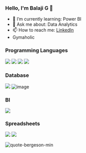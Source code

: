 ### Hello, I'm Balaji G 👋

- 🌱 I’m currently learning: Power BI
- 💬 Ask me about: Data Analytics
- 📫 How to reach me: [LinkedIn](www.linkedin.com/in/balajig03)
-  Gymaholic

### Programming Languages 
<img src="https://img.icons8.com/external-becris-flat-becris/64/000000/external-r-data-science-becris-flat-becris.png"/> <img src="https://img.icons8.com/color/48/000000/python--v1.png"/> <img src="https://img.icons8.com/fluency/48/000000/matlab.png"/> <img src="https://img.icons8.com/color/48/000000/c-plus-plus-logo.png"/>

### Database 
<img src="https://img.icons8.com/fluency/48/000000/mysql-logo.png"/>  ![image](https://user-images.githubusercontent.com/96980544/148251598-1437697a-668f-4548-b0a8-d5b0cea89f0c.png)


### BI 
<img src="https://img.icons8.com/color/48/000000/tableau-software.png"/>

### Spreadsheets 
<img src="https://img.icons8.com/color/48/000000/ms-excel.png"/> <img src="https://img.icons8.com/color/48/000000/google-sheets.png"/>

![quote-bergeson-min](https://user-images.githubusercontent.com/96980544/148249786-cfb568e9-9850-4978-89d6-d7d02656f20d.jpg)
